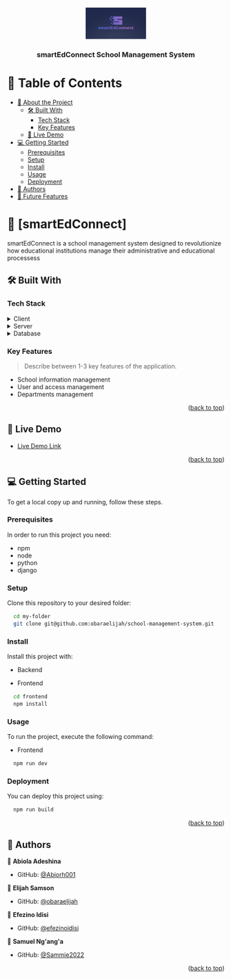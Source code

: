 <a name="readme-top"></a>

<div align="center">
  
  <img src="./frontend/src/assets/smartEdConnectlogo.jpg" alt="logo" width="140"  height="auto" />
  <br/>

  <h3><b>smartEdConnect School Management System </b></h3>

</div>

<!-- TABLE OF CONTENTS -->

# 📗 Table of Contents

- [📖 About the Project](#about-project)
  - [🛠 Built With](#built-with)
    - [Tech Stack](#tech-stack)
    - [Key Features](#key-features)
  - [🚀 Live Demo](#live-demo)
- [💻 Getting Started](#getting-started)
  - [Prerequisites](#prerequisites)
  - [Setup](#setup)
  - [Install](#install)
  - [Usage](#usage)
  <!-- - [Run tests](#run-tests) -->
  - [Deployment](#deployment)
- [👥 Authors](#authors)
- [🔭 Future Features](#future-features)
  <!-- - [🤝 Contributing](#contributing) -->
  <!-- - [⭐️ Show your support](#support) -->
  <!-- - [🙏 Acknowledgements](#acknowledgements) -->
  <!-- - [❓ FAQ (OPTIONAL)](#faq) -->
  <!-- - [📝 License](#license) -->

<!-- PROJECT DESCRIPTION -->

# 📖 [smartEdConnect] <a name="about-project"></a>

smartEdConnect is a school management system designed to revolutionize how educational institutions manage their administrative and educational processess

## 🛠 Built With <a name="built-with"></a>

### Tech Stack <a name="tech-stack"></a>

<details>
  <summary>Client</summary>
  <ul>
    <li><a href="https://reactjs.org/">React.js</a></li>
    <li>Tailwind css</li>
  </ul>
</details>

<details>
  <summary>Server</summary>
  <ul>
    <li>Django</li>
    <li>SQLite</li>
  </ul>
</details>

<details>
<summary>Database</summary>
  <ul>
    <li><a href="https://www.postgresql.org/">PostgreSQL</a></li>
  </ul>
</details>

<!-- Features -->

### Key Features <a name="key-features"></a>

> Describe between 1-3 key features of the application.

- School information management
- User and access management
- Departments management

<p align="right">(<a href="#readme-top">back to top</a>)</p>

<!-- LIVE DEMO -->

## 🚀 Live Demo <a name="live-demo"></a>

- [Live Demo Link](https://smartedconnect.netlify.app/)

<p align="right">(<a href="#readme-top">back to top</a>)</p>

<!-- GETTING STARTED -->

## 💻 Getting Started <a name="getting-started"></a>

To get a local copy up and running, follow these steps.

### Prerequisites

In order to run this project you need:

<!--
Example command:

```sh
 gem install rails
```
 -->

 <ul>
 <li>npm</li>
 <li>node</li>
 <li>python</li>
 <li>django</li>
 </ul>

### Setup

Clone this repository to your desired folder:

```sh
  cd my-folder
  git clone git@github.com:obaraelijah/school-management-system.git
```

### Install

Install this project with:

<!--
Example command:

```sh
  cd my-project
  gem install
```
--->

- Backend

- Frontend

```sh
  cd frontend
  npm install
```

### Usage

To run the project, execute the following command:

- Frontend

```sh
  npm run dev
```

<!--
### Run tests

To run tests, run the following command: -->

<!--
Example command:

```sh
  bin/rails test test/models/article_test.rb
```
--->

### Deployment

You can deploy this project using:

<!--
Example:

```sh

```
 -->

```sh
  npm run build
```

<p align="right">(<a href="#readme-top">back to top</a>)</p>

<!-- AUTHORS -->

## 👥 Authors <a name="authors"></a>

👤 **Abiola Adeshina**

- GitHub: [@Abiorh001](https://github.com/Abiorh001)

👤 **Elijah Samson**

- GitHub: [@obaraelijah](https://github.com/obaraelijah)

👤 **Efezino Idisi**

- GitHub: [@efezinoidisi](https://github.com/efezinoidisi)

👤 **Samuel Ng'ang'a**

- GitHub: [@Sammie2022](https://github.com/Sammie2022)

<p align="right">(<a href="#readme-top">back to top</a>)</p>

<!-- FUTURE FEATURES -->

<!-- ## 🔭 Future Features <a name="future-features"></a>

> Describe 1 - 3 features you will add to the project.

- [ ] **[new_feature_1]**
- [ ] **[new_feature_2]**
- [ ] **[new_feature_3]**

<p align="right">(<a href="#readme-top">back to top</a>)</p> -->

<!-- CONTRIBUTING -->

<!-- ## 🤝 Contributing <a name="contributing"></a>

Contributions, issues, and feature requests are welcome!

Feel free to check the [issues page](../../issues/).

<p align="right">(<a href="#readme-top">back to top</a>)</p> -->

<!-- SUPPORT -->

<!-- ## ⭐️ Show your support <a name="support"></a>

> Write a message to encourage readers to support your project

If you like this project...

<p align="right">(<a href="#readme-top">back to top</a>)</p> -->

<!-- ACKNOWLEDGEMENTS -->

<!-- ## 🙏 Acknowledgments <a name="acknowledgements"></a>

> Give credit to everyone who inspired your codebase.

I would like to thank...

<p align="right">(<a href="#readme-top">back to top</a>)</p> -->

<!-- FAQ (optional) -->

<!-- ## ❓ FAQ (OPTIONAL) <a name="faq"></a>

> Add at least 2 questions new developers would ask when they decide to use your project.

- **[Question_1]**

  - [Answer_1]

- **[Question_2]**

  - [Answer_2]

<p align="right">(<a href="#readme-top">back to top</a>)</p> -->

<!-- LICENSE -->
<!--
## 📝 License <a name="license"></a>

This project is [MIT](./LICENSE) licensed.

_NOTE: we recommend using the [MIT license](https://choosealicense.com/licenses/mit/) - you can set it up quickly by [using templates available on GitHub](https://docs.github.com/en/communities/setting-up-your-project-for-healthy-contributions/adding-a-license-to-a-repository). You can also use [any other license](https://choosealicense.com/licenses/) if you wish._

<p align="right">(<a href="#readme-top">back to top</a>)</p> -->
